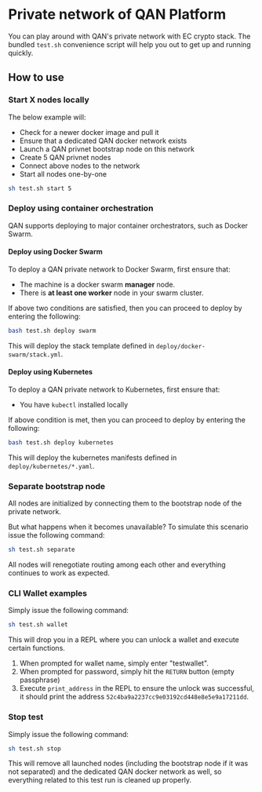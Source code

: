 # Private network of QAN Platform

You can play around with QAN's private network with EC crypto stack.
The bundled ```test.sh``` convenience script will help you out to get up and running quickly.

## How to use

### Start X nodes locally

The below example will:

- Check for a newer docker image and pull it
- Ensure that a dedicated QAN docker network exists
- Launch a QAN privnet bootstrap node on this network
- Create 5 QAN privnet nodes
- Connect above nodes to the network
- Start all nodes one-by-one

```sh
sh test.sh start 5
```

### Deploy using container orchestration


QAN supports deploying to major container orchestrators, such as Docker Swarm.

#### Deploy using Docker Swarm

To deploy a QAN private network to Docker Swarm, first ensure that:

- The machine is a docker swarm **manager** node.
- There is **at least one worker** node in your swarm cluster.

If above two conditions are satisfied, then you can proceed to deploy by entering the following:

```sh
bash test.sh deploy swarm
```

This will deploy the stack template defined in ```deploy/docker-swarm/stack.yml```.

#### Deploy using Kubernetes

To deploy a QAN private network to Kubernetes, first ensure that:

- You have ```kubectl``` installed locally

If above condition is met, then you can proceed to deploy by entering the following:

```sh
bash test.sh deploy kubernetes
```

This will deploy the kubernetes manifests defined in ```deploy/kubernetes/*.yaml```.

### Separate bootstrap node

All nodes are initialized by connecting them to the bootstrap node of the private network.

But what happens when it becomes unavailable? To simulate this scenario issue the following command:

```sh
sh test.sh separate
```

All nodes will renegotiate routing among each other and everything continues to work as expected.

### CLI Wallet examples

Simply issue the following command:

```sh
sh test.sh wallet
```

This will drop you in a REPL where you can unlock a wallet and execute certain functions.
1. When prompted for wallet name, simply enter "testwallet".
2. When prompted for password, simply hit the ```RETURN``` button (empty passphrase)
3. Execute ```print_address``` in the REPL to ensure the unlock was successful, it should print the address ```52c4ba9a2237cc9e03192cd448e8e5e9a17211dd```.

### Stop test

Simply issue the following command:

```sh
sh test.sh stop
```

This will remove all launched nodes (including the bootstrap node if it was not separated) and the dedicated QAN docker network as well, so everything related to this test run is cleaned up properly.
